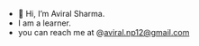 - 👋 Hi, I’m Aviral Sharma.
- I am a learner.
- you can reach me at @aviral.np12@gmail.com


<!---
avisharma7/avisharma7 is a ✨ special ✨ repository because its `README.md` (this file) appears on your GitHub profile.
You can click the Preview link to take a look at your changes.
--->
